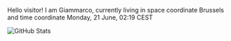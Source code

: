 Hello visitor! I am Giammarco, currently living in space coordinate Brussels and time coordinate Monday, 21 June, 02:19 CEST

![GitHub Stats](https://github-readme-stats.vercel.app/api?username=grcasanova)
